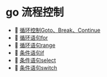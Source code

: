 # go 流程控制

* 📄 [循环控制Goto、Break、Continue](siyuan://blocks/20240624115930-s85bm5n)
* 📄 [循环语句for](siyuan://blocks/20240624115646-vmgbv5r)
* 📄 [循环语句range](siyuan://blocks/20240624115835-ll5ndw8)
* 📄 [条件语句if](siyuan://blocks/20240624115046-083edh5)
* 📄 [条件语句select](siyuan://blocks/20240624115445-b8hb144)
* 📄 [条件语句switch](siyuan://blocks/20240624115259-ekyrm93)

　　‍

　　‍
